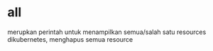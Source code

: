 # all
merupkan perintah untuk menampilkan semua/salah satu resources dikubernetes, menghapus semua resource